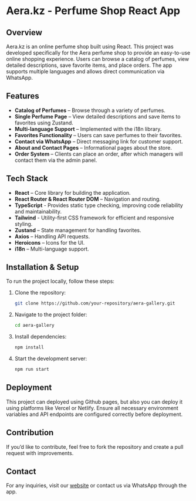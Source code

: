 # Aera.kz - Perfume Shop React App

## Overview
Aera.kz is an online perfume shop built using React. This project was developed specifically for the Aera perfume shop to provide an easy-to-use online shopping experience. Users can browse a catalog of perfumes, view detailed descriptions, save favorite items, and place orders. The app supports multiple languages and allows direct communication via WhatsApp.

## Features
- **Catalog of Perfumes** – Browse through a variety of perfumes.
- **Single Perfume Page** – View detailed descriptions and save items to favorites using Zustand.
- **Multi-language Support** – Implemented with the i18n library.
- **Favorites Functionality** – Users can save perfumes to their favorites.
- **Contact via WhatsApp** – Direct messaging link for customer support.
- **About and Contact Pages** – Informational pages about the store.
- **Order System** – Clients can place an order, after which managers will contact them via the admin panel.

## Tech Stack
- **React** – Core library for building the application.
- **React Router & React Router DOM** – Navigation and routing.
- **TypeScript** - Provides static type checking, improving code reliability and maintainability.
- **Tailwind** - Utility-first CSS framework for efficient and responsive styling.
- **Zustand** – State management for handling favorites.
- **Axios** – Handling API requests.
- **Heroicons** – Icons for the UI.
- **i18n** – Multi-language support.

## Installation & Setup
To run the project locally, follow these steps:

1. Clone the repository:
   ```sh
   git clone https://github.com/your-repository/aera-gallery.git
   ```
2. Navigate to the project folder:
   ```sh
   cd aera-gallery
   ```
3. Install dependencies:
   ```sh
   npm install
   ```
4. Start the development server:
   ```sh
   npm run start
   ```

## Deployment
This project can deployed using Github pages, but also you can deploy it using platforms like Vercel or Netlify. Ensure all necessary environment variables and API endpoints are configured correctly before deployment.

## Contribution
If you’d like to contribute, feel free to fork the repository and create a pull request with improvements.

## Contact
For any inquiries, visit our [website](https://aera.kz) or contact us via WhatsApp through the app.
